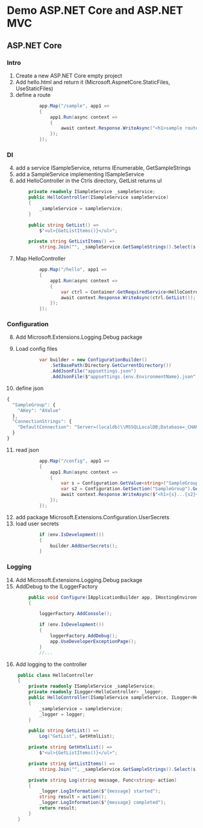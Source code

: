 # Demo ASP.NET Core and ASP.NET MVC

## ASP.NET Core

### Intro

1. Create a new ASP.NET Core empty project
2. Add hello.html and return it (Microsoft.AspnetCore.StaticFiles, UseStaticFiles)
3. define a route

```csharp
            app.Map("/sample", app1 =>
            {
                app1.Run(async context =>
                {
                    await context.Response.WriteAsync("<h1>sample route</h1>");
                });
            });
```

### DI

4. add a service ISampleService, returns IEnumerable<string>, GetSampleStrings
5. add a SampleService implementing ISampleService
6. add HelloController in the Ctrls directory, GetList returns ul

```csharp
        private readonly ISampleService _sampleService;
        public HelloController(ISampleService sampleService)
        {
            _sampleService = sampleService;
        }

        public string GetList() =>
            $"<ul>{GetListItems()}</ul>";

        private string GetListItems() =>
            string.Join("", _sampleService.GetSampleStrings().Select(s => $"<li>{s}</li>"));
```

7. Map HelloController

```csharp
            app.Map("/hello", app1 =>
            {
                app1.Run(async context =>
                {
                    var ctrl = Container.GetRequiredService<HelloController>();
                    await context.Response.WriteAsync(ctrl.GetList());
                });
            });
```

### Configuration

8. Add Microsoft.Extensions.Logging.Debug package

9. Load config files

```csharp
            var builder = new ConfigurationBuilder()
                .SetBasePath(Directory.GetCurrentDirectory())
                .AddJsonFile("appsettings.json")
                .AddJsonFile($"appsettings.{env.EnvironmentName}.json", optional: true);
```

10. define json

```javascript
{
  "SampleGroup": {
    "AKey": "AValue"
  },
  "ConnectionStrings": {
    "DefaultConnection": "Server=(localdb)\\MSSQLLocalDB;Database=_CHANGE_ME;Trusted_Connection=True;MultipleActiveResultSets=true"
  }
}
```

11. read json

```csharp
            app.Map("/config", app1 =>
            {
                app1.Run(async context =>
                {
                    var s = Configuration.GetValue<string>("SampleGroup:AKey");
                    var s2 = Configuration.GetSection("SampleGroup").GetValue<string>("AKey");
                    await context.Response.WriteAsync($"<h1>{s}...{s2}</h1>");
                });
            });
```

12. add package Microsoft.Extensions.Configuration.UserSecrets
13. load user secrets

```csharp
            if (env.IsDevelopment())
            {
                builder.AddUserSecrets();
            }
```



### Logging

14. Add Microsoft.Extensions.Logging.Debug package
15. AddDebug to the ILoggerFactory

```csharp
        public void Configure(IApplicationBuilder app, IHostingEnvironment env, ILoggerFactory loggerFactory)
        {

            loggerFactory.AddConsole();                    

            if (env.IsDevelopment())
            {
                loggerFactory.AddDebug();
                app.UseDeveloperExceptionPage();
            }
            //...
```

16. Add logging to the controller

```csharp
    public class HelloController
    {
        private readonly ISampleService _sampleService;
        private readonly ILogger<HelloController> _logger;
        public HelloController(ISampleService sampleService, ILogger<HelloController> logger)
        {
            _sampleService = sampleService;
            _logger = logger;
        }

        public string GetList() =>
            Log("GetList", GetHtmlList);

        private string GetHtmlList() =>
            $"<ul>{GetListItems()}</ul>";

        private string GetListItems() =>
            string.Join("", _sampleService.GetSampleStrings().Select(s => $"<li>{s}</li>"));

        private string Log(string message, Func<string> action)
        {
            _logger.LogInformation($"{message} started");
            string result = action();
            _logger.LogInformation($"{message} completed");
            return result;
        }
    }
```
